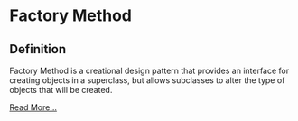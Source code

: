 Factory Method
==============

Definition
-----------
Factory Method is a creational design pattern that provides an interface
for creating objects in a superclass, but allows subclasses to alter the
type of objects that will be created.

[Read More...](https://refactoring.guru/design-patterns/factory-method)



